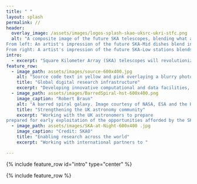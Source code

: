 ```yaml
---
title: " "
layout: splash
permalink: //
header:
  overlay_image: /assets/images/logos-splash-skao-uksrc-ukri-stfc.png
  alt: "A composite image of the future SKA telescopes, blending what already exists on site with artist's impressions. 
From left: An artist's impression of the future SKA-Mid dishes blend into the existing precursor MeerKAT telescope dishes in South Africa. 
From right: A artist's impression of the future SKA-Low stations blends into the existing AAVS2.0 prototype station in Australia"
intro: 
  - excerpt: "Square Kilometer Array (SKA) telescopes will revolutionize radio astronomy. The UK SKA Regional Centre (UKSRC) will, as part of a global network, enable researchers to harness SKA data and explore the evolution of the early universe"
feature_row:
  - image_path: assets/images/source-600x400.jpg
    alt: "Source code text in yellow and pink overlaying a blurry photo  of computer racks."  
    title: "Global digital research infrastructure"
    excerpt: "Developing innovative computational and data facilities, tools, and services that will enable analysis of 700PB of data generated per year by the SKA telescopes"
  - image_path: assets/images/BarredSpiral-hst-600x400.png
    image_caption: "Robert Braun"
    alt: "A barred spiral galaxy. Image courtesy of NASA, ESA and the Hubble Heritage Team (STScI/AURA)."
    title: "Strengthening the UK astronomy community"
    excerpt: "Working with the UK astronomers to prepare 
prepared for early exploitation of the opportunities afforded by the SKAWorking with astronomers to enable the exploration of evolution of the early universe using SKA data" 
  - image_path: assets/images/SKA-at-Night-600x400 .jpg
    image_caption: "Credit: SKAO"
    title: "Enabling research across the world"
    excerpt: "Working with international partners to "

---
```


{% include feature_row id="intro" type="center" %}

{% include feature_row %}

